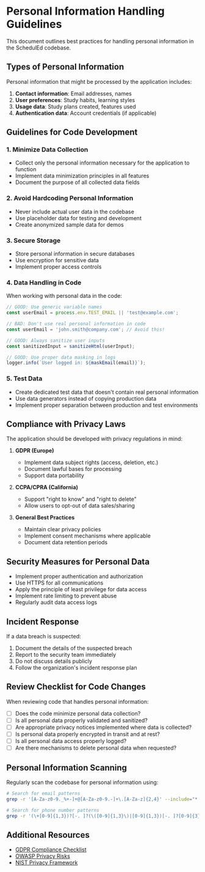 # Personal Information Handling Guidelines

This document outlines best practices for handling personal information in the SchedulEd codebase.

## Types of Personal Information

Personal information that might be processed by the application includes:

1. **Contact information**: Email addresses, names
2. **User preferences**: Study habits, learning styles
3. **Usage data**: Study plans created, features used
4. **Authentication data**: Account credentials (if applicable)

## Guidelines for Code Development

### 1. Minimize Data Collection

- Collect only the personal information necessary for the application to function
- Implement data minimization principles in all features
- Document the purpose of all collected data fields

### 2. Avoid Hardcoding Personal Information

- Never include actual user data in the codebase
- Use placeholder data for testing and development
- Create anonymized sample data for demos

### 3. Secure Storage

- Store personal information in secure databases
- Use encryption for sensitive data
- Implement proper access controls

### 4. Data Handling in Code

When working with personal data in the code:

```javascript
// GOOD: Use generic variable names
const userEmail = process.env.TEST_EMAIL || 'test@example.com';

// BAD: Don't use real personal information in code
const userEmail = 'john.smith@company.com'; // Avoid this!

// GOOD: Always sanitize user inputs
const sanitizedInput = sanitizeHtml(userInput);

// GOOD: Use proper data masking in logs
logger.info(`User logged in: ${maskEmail(email)}`);
```

### 5. Test Data

- Create dedicated test data that doesn't contain real personal information
- Use data generators instead of copying production data
- Implement proper separation between production and test environments

## Compliance with Privacy Laws

The application should be developed with privacy regulations in mind:

1. **GDPR (Europe)**
   - Implement data subject rights (access, deletion, etc.)
   - Document lawful bases for processing
   - Support data portability

2. **CCPA/CPRA (California)**
   - Support "right to know" and "right to delete"
   - Allow users to opt-out of data sales/sharing

3. **General Best Practices**
   - Maintain clear privacy policies
   - Implement consent mechanisms where applicable
   - Document data retention periods

## Security Measures for Personal Data

- Implement proper authentication and authorization
- Use HTTPS for all communications
- Apply the principle of least privilege for data access
- Implement rate limiting to prevent abuse
- Regularly audit data access logs

## Incident Response

If a data breach is suspected:

1. Document the details of the suspected breach
2. Report to the security team immediately
3. Do not discuss details publicly
4. Follow the organization's incident response plan

## Review Checklist for Code Changes

When reviewing code that handles personal information:

- [ ] Does the code minimize personal data collection?
- [ ] Is all personal data properly validated and sanitized?
- [ ] Are appropriate privacy notices implemented where data is collected?
- [ ] Is personal data properly encrypted in transit and at rest?
- [ ] Is all personal data access properly logged?
- [ ] Are there mechanisms to delete personal data when requested?

## Personal Information Scanning

Regularly scan the codebase for personal information using:

```bash
# Search for email patterns
grep -r '[A-Za-z0-9._%+-]+@[A-Za-z0-9.-]+\.[A-Za-z]{2,4}' --include="*.{js,jsx,ts,tsx}" .

# Search for phone number patterns
grep -r '(\+[0-9]{1,3})?[-. ]?(\([0-9]{1,3}\)|[0-9]{1,3})[-. ]?[0-9]{3}[-. ]?[0-9]{4}' --include="*.{js,jsx,ts,tsx}" .
```

## Additional Resources

- [GDPR Compliance Checklist](https://gdpr.eu/checklist/)
- [OWASP Privacy Risks](https://owasp.org/www-project-top-10-privacy-risks/)
- [NIST Privacy Framework](https://www.nist.gov/privacy-framework) 